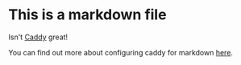 # This is a markdown file

Isn't [Caddy](https://caddyserver.com/) great!

You can find out more about configuring caddy for markdown [here](https://caddyserver.com/docs/markdown).
